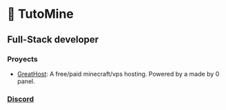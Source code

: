 <h1>🤵 TutoMine</h1>

## Full-Stack developer

### Proyects
- <a href="https://greathost.es">GreatHost</a>: A free/paid minecraft/vps hosting. Powered by a made by 0 panel.

### <a href="https://discord.com/users/687620089712869405">Discord</a>

